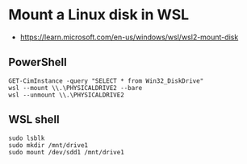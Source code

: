 # Mount a Linux disk in WSL

- https://learn.microsoft.com/en-us/windows/wsl/wsl2-mount-disk

## PowerShell

```
GET-CimInstance -query "SELECT * from Win32_DiskDrive"
wsl --mount \\.\PHYSICALDRIVE2 --bare
wsl --unmount \\.\PHYSICALDRIVE2
```

## WSL shell

```
sudo lsblk
sudo mkdir /mnt/drive1
sudo mount /dev/sdd1 /mnt/drive1
```
